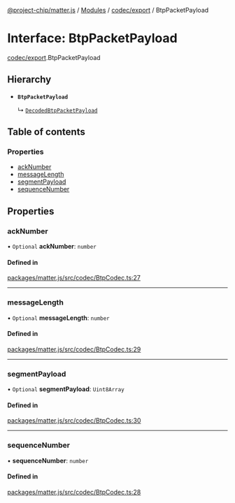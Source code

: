 [@project-chip/matter.js](../README.md) / [Modules](../modules.md) / [codec/export](../modules/codec_export.md) / BtpPacketPayload

# Interface: BtpPacketPayload

[codec/export](../modules/codec_export.md).BtpPacketPayload

## Hierarchy

- **`BtpPacketPayload`**

  ↳ [`DecodedBtpPacketPayload`](codec_export.DecodedBtpPacketPayload.md)

## Table of contents

### Properties

- [ackNumber](codec_export.BtpPacketPayload.md#acknumber)
- [messageLength](codec_export.BtpPacketPayload.md#messagelength)
- [segmentPayload](codec_export.BtpPacketPayload.md#segmentpayload)
- [sequenceNumber](codec_export.BtpPacketPayload.md#sequencenumber)

## Properties

### ackNumber

• `Optional` **ackNumber**: `number`

#### Defined in

[packages/matter.js/src/codec/BtpCodec.ts:27](https://github.com/project-chip/matter.js/blob/c15b1068/packages/matter.js/src/codec/BtpCodec.ts#L27)

___

### messageLength

• `Optional` **messageLength**: `number`

#### Defined in

[packages/matter.js/src/codec/BtpCodec.ts:29](https://github.com/project-chip/matter.js/blob/c15b1068/packages/matter.js/src/codec/BtpCodec.ts#L29)

___

### segmentPayload

• `Optional` **segmentPayload**: `Uint8Array`

#### Defined in

[packages/matter.js/src/codec/BtpCodec.ts:30](https://github.com/project-chip/matter.js/blob/c15b1068/packages/matter.js/src/codec/BtpCodec.ts#L30)

___

### sequenceNumber

• **sequenceNumber**: `number`

#### Defined in

[packages/matter.js/src/codec/BtpCodec.ts:28](https://github.com/project-chip/matter.js/blob/c15b1068/packages/matter.js/src/codec/BtpCodec.ts#L28)
